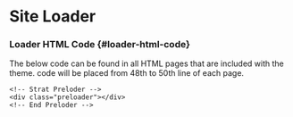 # Site Loader

### Loader HTML Code {#loader-html-code}

The below code can be found in all HTML pages that are included with the theme. code will be placed from 48th to 50th line of each page.

```markup
<!-- Strat Preloder -->
<div class="preloader"></div>
<!-- End Preloder -->
```

